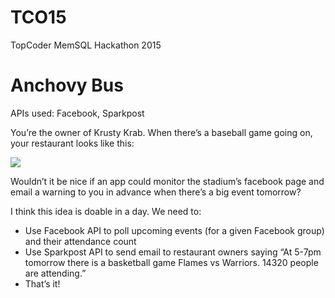 # TCO15
TopCoder MemSQL Hackathon 2015


# Anchovy Bus
APIs used: Facebook, Sparkpost

You’re the owner of Krusty Krab. When there’s a baseball game going on, your restaurant looks like this:

![](http://img2.wikia.nocookie.net/__cb20130929035022/spongebob/images/f/fe/March_of_the_Anchovies.jpg)

Wouldn’t it be nice if an app could monitor the stadium’s facebook page and email a warning to you in advance when there’s a big event tomorrow?

I think this idea is doable in a day. We need to:
* Use Facebook API to poll upcoming events (for a given Facebook group) and their attendance count
* Use Sparkpost API to send email to restaurant owners saying “At 5-7pm tomorrow there is a basketball game Flames vs Warriors. 14320 people are attending.”
* That’s it!

